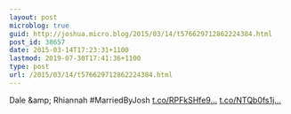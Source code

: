 ```yaml
---
layout: post
microblog: true
guid: http://joshua.micro.blog/2015/03/14/t576629712862224384.html
post_id: 38657
date: 2015-03-14T17:23:31+1100
lastmod: 2019-07-30T17:41:36+1100
type: post
url: /2015/03/14/t576629712862224384.html
---
```

Dale &amp;amp; Rhiannah #MarriedByJosh [t.co/RPFkSHfe9...](http://t.co/RPFkSHfe9l) [t.co/NTQb0fs1j...](http://t.co/NTQb0fs1jo)
